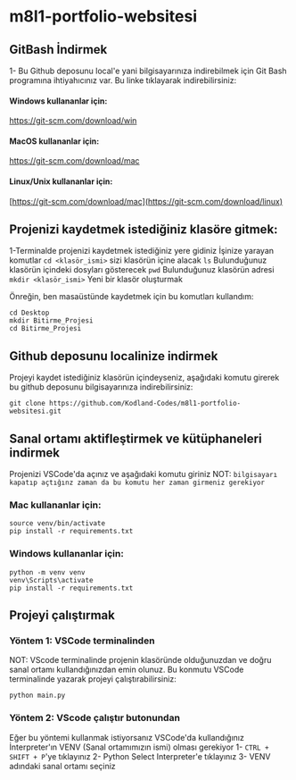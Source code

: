 # m8l1-portfolio-websitesi

## GitBash İndirmek
1- Bu Github deposunu local'e yani bilgisayarınıza indirebilmek için Git Bash programına ihtiyahıcınız var.
Bu linke tıklayarak indirebilirsiniz:
#### Windows kullananlar için:
https://git-scm.com/download/win
#### MacOS kullananlar için:
https://git-scm.com/download/mac
#### Linux/Unix kullananlar için:
[https://git-scm.com/download/mac](https://git-scm.com/download/linux)

## Projenizi kaydetmek istediğiniz klasöre gitmek:
1-Terminalde projenizi kaydetmek istediğiniz yere gidiniz
İşinize yarayan komutlar
`cd <klasör_ismi>` sizi klasörün içine alacak
`ls` Bulunduğunuz klasörün içindeki dosyları gösterecek 
`pwd` Bulunduğunuz klasörün adresi
`mkdir <klasör_ismi>` Yeni bir klasör oluşturmak

Önreğin, ben masaüstünde kaydetmek için bu komutları kullandım:
```
cd Desktop
mkdir Bitirme_Projesi
cd Bitirme_Projesi
```

## Github deposunu localinize indirmek

Projeyi kaydet istediğiniz klasörün içindeyseniz, aşağıdaki komutu girerek bu github deposunu bilgisayarınıza indirebilirsiniz:
```
git clone https://github.com/Kodland-Codes/m8l1-portfolio-websitesi.git
```

## Sanal ortamı aktifleştirmek ve kütüphaneleri indirmek

Projenizi VSCode'da açınız ve aşağıdaki komutu giriniz
NOT: `bilgisayarı kapatıp açtığınz zaman da bu komutu her zaman girmeniz gerekiyor`

### Mac kullananlar için: 
```
source venv/bin/activate
pip install -r requirements.txt
```

### Windows kullananlar için: 
```
python -m venv venv
venv\Scripts\activate
pip install -r requirements.txt
```


## Projeyi çalıştırmak
### Yöntem 1: VSCode terminalinden
NOT: VScode terminalinde projenin klasöründe olduğunuzdan ve doğru sanal ortamı kullandığınızdan emin olunuz.
Bu konmutu VSCode terminalinde yazarak projeyi çalıştırabilirsiniz:
```
python main.py
```

### Yöntem 2: VScode çalıştır butonundan
Eğer bu yöntemi kullanmak istiyorsanız VSCode'da kullandığınız İnterpreter'ın VENV (Sanal ortamımızın ismi) olması gerekiyor
1- `CTRL + SHIFT + P`'ye tıklayınız
2- Python Select Interpreter'e tıklayınız
3- VENV adındaki sanal ortamı seçiniz



